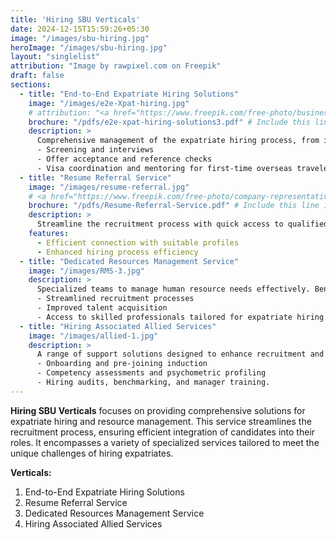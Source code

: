 ```yaml
---
title: 'Hiring SBU Verticals'
date: 2024-12-15T15:59:26+05:30
image: "/images/sbu-hiring.jpg"
heroImage: "/images/sbu-hiring.jpg"
layout: "singlelist"
attribution: "Image by rawpixel.com on Freepik"
draft: false
sections:
  - title: "End-to-End Expatriate Hiring Solutions"
    image: "/images/e2e-Xpat-hiring.jpg"
    # attribution: "<a href="https://www.freepik.com/free-photo/businessman-touching-virtual-screen_978469.htm#fromView=search&page=1&position=1&uuid=7b691766-37dc-42f3-8f84-d8eb691dc87e">Image by jannoon028 on Freepik</a>"
    brochure: "/pdfs/e2e-xpat-hiring-solutions3.pdf" # Include this line if a brochure is available.
    description: >
      Comprehensive management of the expatriate hiring process, from initial specifications to onboarding, including:
      - Screening and interviews
      - Offer acceptance and reference checks
      - Visa coordination and mentoring for first-time overseas travelers.
  - title: "Resume Referral Service"
    image: "/images/resume-referral.jpg"
    # <a href="https://www.freepik.com/free-photo/company-representatives-reading-applicant-resume-hiring_3952576.htm#fromView=search&page=1&position=0&uuid=bdb24d6f-82f8-4a0e-b279-1dc64e8c0d4f">Image by yanalya on Freepik</a>
    brochure: "/pdfs/Resume-Referral-Service.pdf" # Include this line if a brochure is available.
    description: >
      Streamline the recruitment process with quick access to qualified candidates for expatriate roles. This service supports HR teams in managing overseas hiring challenges efficiently.
    features:
      - Efficient connection with suitable profiles
      - Enhanced hiring process efficiency
  - title: "Dedicated Resources Management Service"
    image: "/images/RMS-3.jpg"
    description: >
      Specialized teams to manage human resource needs effectively. Benefits include:
      - Streamlined recruitment processes
      - Improved talent acquisition
      - Access to skilled professionals tailored for expatriate hiring.
  - title: "Hiring Associated Allied Services"
    image: "/images/allied-1.jpg"
    description: >
      A range of support solutions designed to enhance recruitment and ensure successful candidate integration, including:
      - Onboarding and pre-joining induction
      - Competency assessments and psychometric profiling
      - Hiring audits, benchmarking, and manager training.
---
```


**Hiring SBU Verticals** focuses on providing comprehensive solutions for expatriate hiring and resource management. This service streamlines the recruitment process, ensuring efficient integration of candidates into their roles. It encompasses a variety of specialized services tailored to meet the unique challenges of hiring expatriates.

**Verticals:**

1. End-to-End Expatriate Hiring Solutions  
2. Resume Referral Service  
3. Dedicated Resources Management Service  
4. Hiring Associated Allied Services

<!--more-->
